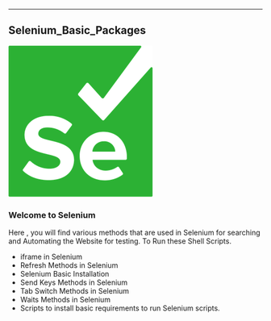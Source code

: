 ---
## Selenium_Basic_Packages  

![img.png](img.png)


### Welcome to Selenium 

Here , you will find various methods that are used in Selenium for searching and Automating the Website for testing.
To Run these Shell Scripts.

* iframe in Selenium
* Refresh Methods in Selenium
* Selenium Basic Installation
* Send Keys Methods in Selenium
* Tab Switch Methods in Selenium
* Waits Methods in Selenium
* Scripts to install basic requirements to run Selenium scripts.

